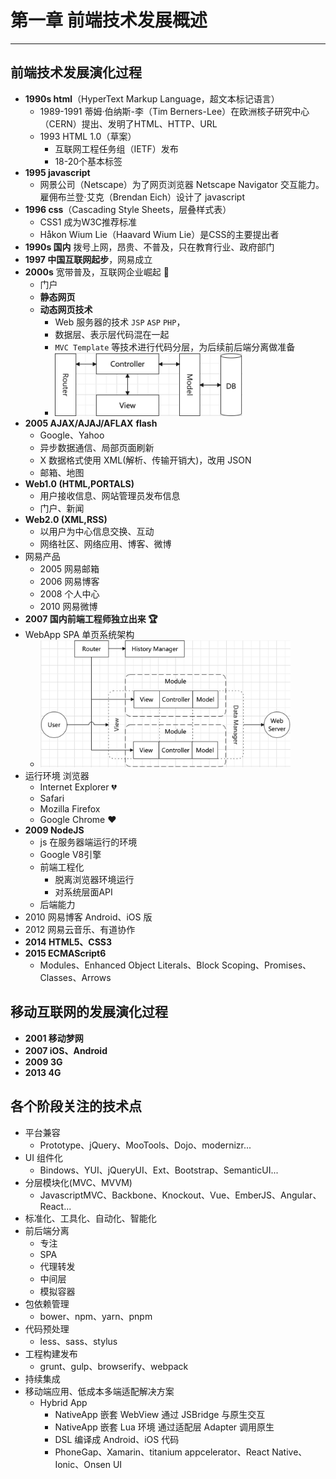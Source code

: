 # 第一章 前端技术发展概述

---

<Badge type="tip" text="前端" />

## 前端技术发展演化过程

* **1990s html**（HyperText Markup Language，超文本标记语言）
  * 1989-1991 蒂姆·伯纳斯-李（Tim Berners-Lee）在欧洲核子研究中心（CERN）提出、发明了HTML、HTTP、URL
  * 1993 HTML 1.0（草案）
    * 互联网工程任务组（IETF）发布
    * 18-20个基本标签
* **1995 javascript**
  * 网景公司（Netscape）为了网页浏览器 Netscape Navigator 交互能力。雇佣布兰登·艾克（Brendan Eich）设计了 javascript
* **1996 css**（Cascading Style Sheets，层叠样式表）
  * CSS1 成为W3C推荐标准
  * Håkon Wium Lie（Haavard Wium Lie）是CSS的主要提出者
* **1990s 国内** 拨号上网，昂贵、不普及，只在教育行业、政府部门
* **1997 中国互联网起步**，网易成立
* **2000s** 宽带普及，互联网企业崛起 🚀
  * 门户
  * **静态网页**
  * **动态网页技术**
    * Web 服务器的技术 `JSP` `ASP` `PHP`，
    * 数据层、表示层代码混在一起
    * `MVC Template` 等技术进行代码分层，为后续前后端分离做准备
    * <img src="./assets/mvc.png" width="300" alt="mvc 模型">
* **2005 AJAX/AJAJ/AFLAX** **flash**
  * Google、Yahoo
  * 异步数据通信、局部页面刷新
  * X 数据格式使用 XML(解析、传输开销大)，改用 JSON
  * 邮箱、地图
* **Web1.0 (HTML,PORTALS)**
  * 用户接收信息、网站管理员发布信息
  * 门户、新闻
* **Web2.0 (XML,RSS)**
  * 以用户为中心信息交换、互动
  * 网络社区、网络应用、博客、微博
* 网易产品
  * 2005 网易邮箱
  * 2006 网易博客
  * 2008 个人中心
  * 2010 网易微博
* **2007 国内前端工程师独立出来 🏆**
* WebApp SPA 单页系统架构
  * <img src="./assets/webApp.png" width="400" alt="WebApp SPA 单页系统架构">
* 运行环境 浏览器
  * Internet Explorer 💔
  * Safari
  * Mozilla Firefox
  * Google Chrome ❤️
* **2009 NodeJS**
  * js 在服务器端运行的环境
  * Google V8引擎
  * 前端工程化
    * 脱离浏览器环境运行
    * 对系统层面API
  * 后端能力
* 2010 网易博客 Android、iOS 版
* 2012 网易云音乐、有道协作
* **2014 HTML5、CSS3**
* **2015 ECMAScript6**
  * Modules、Enhanced Object Literals、Block Scoping、Promises、Classes、Arrows

## 移动互联网的发展演化过程

* **2001 移动梦网**
* **2007 iOS、Android**
* **2009 3G**
* **2013 4G**

## 各个阶段关注的技术点

* 平台兼容
  * Prototype、jQuery、MooTools、Dojo、modernizr...
* UI 组件化
  * Bindows、YUI、jQueryUI、Ext、Bootstrap、SemanticUI...
* 分层模块化(MVC、MVVM)
  * JavascriptMVC、Backbone、Knockout、Vue、EmberJS、Angular、React...
* 标准化、工具化、自动化、智能化
* 前后端分离
  * 专注
  * SPA
  * 代理转发
  * 中间层
  * 模拟容器
* 包依赖管理
  * bower、npm、yarn、pnpm
* 代码预处理
  * less、sass、stylus
* 工程构建发布
  * grunt、gulp、browserify、webpack
* 持续集成
* 移动端应用、低成本多端适配解决方案
  * Hybrid App
    * NativeApp 嵌套 WebView 通过 JSBridge 与原生交互
    * NativeApp 嵌套 Lua 环境 通过适配层 Adapter 调用原生
    * DSL 编译成 Android、iOS 代码
    * PhoneGap、Xamarin、titanium appcelerator、React Native、Ionic、Onsen UI
